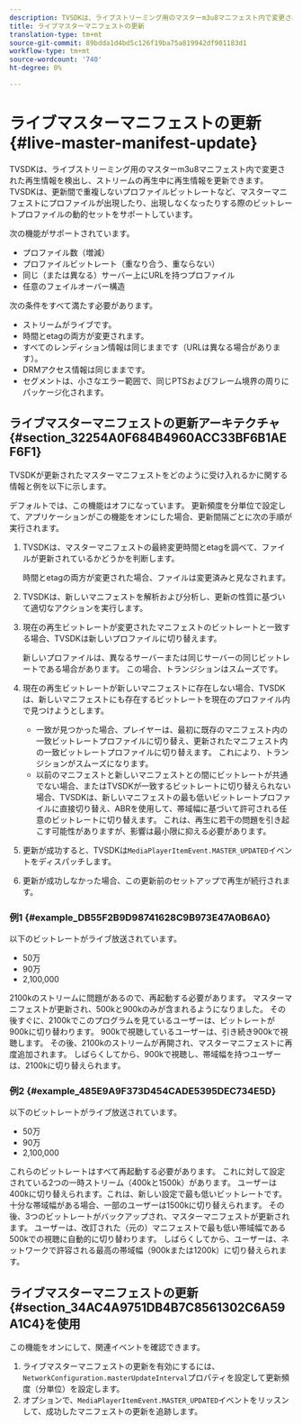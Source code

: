 ```yaml
---
description: TVSDKは、ライブストリーミング用のマスターm3u8マニフェスト内で変更された再生情報を検出し、ストリームの再生中に再生情報を更新できます。 TVSDKは、更新間で重複しないプロファイルビットレートなど、マスターマニフェストにプロファイルが出現したり、出現しなくなったりする際のビットレートプロファイルの動的セットをサポートしています。
title: ライブマスターマニフェストの更新
translation-type: tm+mt
source-git-commit: 89bdda1d4bd5c126f19ba75a819942df901183d1
workflow-type: tm+mt
source-wordcount: '740'
ht-degree: 0%

---
```



# ライブマスターマニフェストの更新{#live-master-manifest-update}

TVSDKは、ライブストリーミング用のマスターm3u8マニフェスト内で変更された再生情報を検出し、ストリームの再生中に再生情報を更新できます。 TVSDKは、更新間で重複しないプロファイルビットレートなど、マスターマニフェストにプロファイルが出現したり、出現しなくなったりする際のビットレートプロファイルの動的セットをサポートしています。

次の機能がサポートされています。

* プロファイル数（増減）
* プロファイルビットレート（重なり合う、重ならない）
* 同じ（または異なる）サーバー上にURLを持つプロファイル
* 任意のフェイルオーバー構造

次の条件をすべて満たす必要があります。

* ストリームがライブです。
* 時間とetagの両方が変更されます。
* すべてのレンディション情報は同じままです（URLは異なる場合があります）。
* DRMアクセス情報は同じままです。
* セグメントは、小さなエラー範囲で、同じPTSおよびフレーム境界の周りにパッケージ化されます。

## ライブマスターマニフェストの更新アーキテクチャ{#section_32254A0F684B4960ACC33BF6B1AEF6F1}

TVSDKが更新されたマスターマニフェストをどのように受け入れるかに関する情報と例を以下に示します。

デフォルトでは、この機能はオフになっています。 更新頻度を分単位で設定して、アプリケーションがこの機能をオンにした場合、更新間隔ごとに次の手順が実行されます。

1. TVSDKは、マスターマニフェストの最終変更時間とetagを調べて、ファイルが更新されているかどうかを判断します。

   時間とetagの両方が変更された場合、ファイルは変更済みと見なされます。
1. TVSDKは、新しいマニフェストを解析および分析し、更新の性質に基づいて適切なアクションを実行します。
1. 現在の再生ビットレートが変更されたマニフェストのビットレートと一致する場合、TVSDKは新しいプロファイルに切り替えます。

   新しいプロファイルは、異なるサーバーまたは同じサーバーの同じビットレートである場合があります。 この場合、トランジションはスムーズです。
1. 現在の再生ビットレートが新しいマニフェストに存在しない場合、TVSDKは、新しいマニフェストにも存在するビットレートを現在のプロファイル内で見つけようとします。

   * 一致が見つかった場合、プレイヤーは、最初に既存のマニフェスト内の一致ビットレートプロファイルに切り替え、更新されたマニフェスト内の一致ビットレートプロファイルに切り替えます。 これにより、トランジションがスムーズになります。
   * 以前のマニフェストと新しいマニフェストとの間にビットレートが共通でない場合、またはTVSDKが一致するビットレートに切り替えられない場合、TVSDKは、新しいマニフェストの最も低いビットレートプロファイルに直接切り替え、ABRを使用して、帯域幅に基づいて許可される任意のビットレートに切り替えます。 これは、再生に若干の問題を引き起こす可能性がありますが、影響は最小限に抑える必要があります。

1. 更新が成功すると、TVSDKは`MediaPlayerItemEvent.MASTER_UPDATED`イベントをディスパッチします。
1. 更新が成功しなかった場合、この更新前のセットアップで再生が続行されます。

### 例1 {#example_DB55F2B9D98741628C9B973E47A0B6A0}

以下のビットレートがライブ放送されています。

* 50万
* 90万
* 2,100,000

2100kのストリームに問題があるので、再起動する必要があります。 マスターマニフェストが更新され、500kと900kのみが含まれるようになりました。 その後すぐに、2100kでこのプログラムを見ているユーザーは、ビットレートが900kに切り替わります。 900kで視聴しているユーザーは、引き続き900kで視聴します。 その後、2100kのストリームが再開され、マスターマニフェストに再度追加されます。 しばらくしてから、900kで視聴し、帯域幅を持つユーザーは、2100kに切り替えられます。

### 例2 {#example_485E9A9F373D454CADE5395DEC734E5D}

以下のビットレートがライブ放送されています。

* 50万
* 90万
* 2,100,000

これらのビットレートはすべて再起動する必要があります。 これに対して設定されている2つの一時ストリーム（400kと1500k）があります。 ユーザーは400kに切り替えられます。これは、新しい設定で最も低いビットレートです。 十分な帯域幅がある場合、一部のユーザーは1500kに切り替えられます。 その後、3つのビットレートがバックアップされ、マスターマニフェストが更新されます。 ユーザーは、改訂された（元の）マニフェストで最も低い帯域幅である500kでの視聴に自動的に切り替わります。 しばらくしてから、ユーザーは、ネットワークで許容される最高の帯域幅（900kまたは1200k）に切り替えられます。

## ライブマスターマニフェストの更新{#section_34AC4A9751DB4B7C8561302C6A59A1C4}を使用

この機能をオンにして、関連イベントを確認できます。

1. ライブマスターマニフェストの更新を有効にするには、`NetworkConfiguration.masterUpdateInterval`プロパティを設定して更新頻度（分単位）を設定します。
1. オプションで、`MediaPlayerItemEvent.MASTER_UPDATED`イベントをリッスンして、成功したマニフェストの更新を追跡します。

